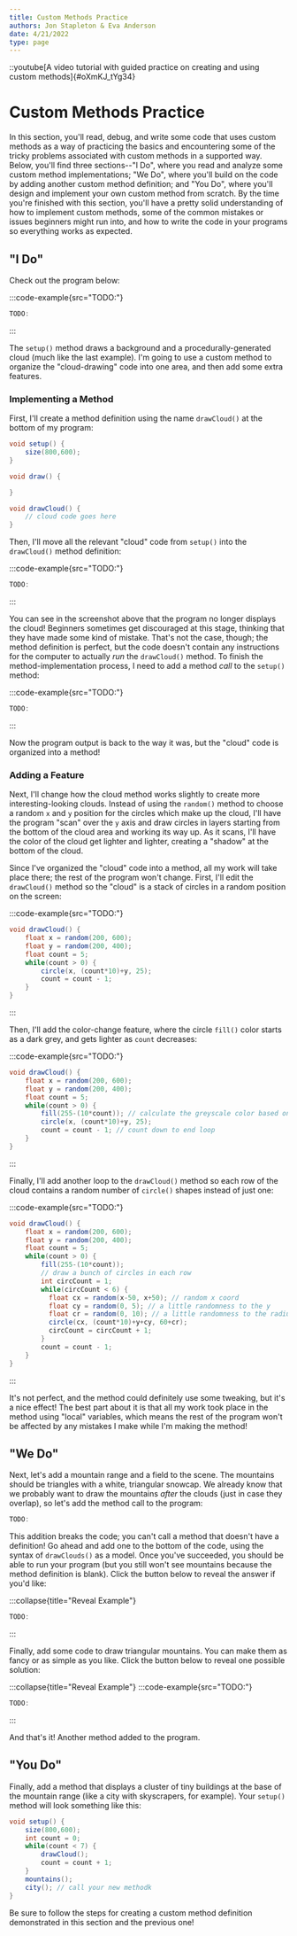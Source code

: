 ```yaml
---
title: Custom Methods Practice
authors: Jon Stapleton & Eva Anderson
date: 4/21/2022
type: page
---
```


::youtube[A video tutorial with guided practice on creating and using custom methods]{#oXmKJ_tYg34}

# Custom Methods Practice

In this section, you'll read, debug, and write some code that uses custom methods as a way of practicing the basics and encountering some of the tricky problems associated with custom methods in a supported way. Below, you'll find three sections--"I Do", where you read and analyze some custom method implementations; "We Do", where you'll build on the code by adding another custom method definition; and "You Do", where you'll design and implement your own custom method from scratch. By the time you're finished with this section, you'll have a pretty solid understanding of how to implement custom methods, some of the common mistakes or issues beginners might run into, and how to write the code in your programs so everything works as expected.

## "I Do"

Check out the program below:

:::code-example{src="TODO:"}
```java
TODO:
```
:::

The `setup()` method draws a background and a procedurally-generated cloud (much like the last example). I'm going to use a custom method to organize the "cloud-drawing" code into one area, and then add some extra features.

### Implementing a Method

First, I'll create a method definition using the name `drawCloud()` at the bottom of my program:

```java TODO:
void setup() {
    size(800,600);
}

void draw() {

}

void drawCloud() {
    // cloud code goes here
}
```

Then, I'll move all the relevant "cloud" code from `setup()` into the `drawCloud()` method definition:

:::code-example{src="TODO:"}
```java
TODO:
```
:::

You can see in the screenshot above that the program no longer displays the cloud! Beginners sometimes get discouraged at this stage, thinking that they have made some kind of mistake. That's not the case, though; the method definition is perfect, but the code doesn't contain any instructions for the computer to actually *run* the `drawCloud()` method. To finish the method-implementation process, I need to add a method *call* to the `setup()` method:

:::code-example{src="TODO:"}
```java
TODO:
```
:::

Now the program output is back to the way it was, but the "cloud" code is organized into a method!

### Adding a Feature

Next, I'll change how the cloud method works slightly to create more interesting-looking clouds. Instead of using the `random()` method to choose a random `x` and `y` position for the circles which make up the cloud, I'll have the program "scan" over the `y` axis and draw circles in layers starting from the bottom of the cloud area and working its way up. As it scans, I'll have the color of the cloud get lighter and lighter, creating a "shadow" at the bottom of the cloud.

Since I've organized the "cloud" code into a method, all my work will take place there; the rest of the program won't change. First, I'll edit the `drawCloud()` method so the "cloud" is a stack of circles in a random position on the screen:

:::code-example{src="TODO:"}
```java
void drawCloud() {
    float x = random(200, 600);
    float y = random(200, 400);
    float count = 5;
    while(count > 0) {
        circle(x, (count*10)+y, 25);
        count = count - 1;
    }
}
```
:::

Then, I'll add the color-change feature, where the circle `fill()` color starts as a dark grey, and gets lighter as `count` decreases:

:::code-example{src="TODO:"}
```java
void drawCloud() {
    float x = random(200, 600);
    float y = random(200, 400);
    float count = 5;
    while(count > 0) {
        fill(255-(10*count)); // calculate the greyscale color based on count
        circle(x, (count*10)+y, 25);
        count = count - 1; // count down to end loop
    }
}
```
:::

Finally, I'll add another loop to the `drawCloud()` method so each row of the cloud contains a random number of `circle()` shapes instead of just one:

:::code-example{src="TODO:"}
```java
void drawCloud() {
    float x = random(200, 600);
    float y = random(200, 400);
    float count = 5;
    while(count > 0) {
        fill(255-(10*count));
        // draw a bunch of circles in each row
        int circCount = 1;
        while(circCount < 6) {
          float cx = random(x-50, x+50); // random x coord
          float cy = random(0, 5); // a little randomness to the y
          float cr = random(0, 10); // a little randomness to the radius
          circle(cx, (count*10)+y+cy, 60+cr);
          circCount = circCount + 1;
        }
        count = count - 1;
    }
}
```
:::

It's not perfect, and the method could definitely use some tweaking, but it's a nice effect! The best part about it is that all my work took place in the method using "local" variables, which means the rest of the program won't be affected by any mistakes I make while I'm making the method!

## "We Do"

Next, let's add a mountain range and a field to the scene. The mountains should be triangles with a white, triangular snowcap. We already know that we probably want to draw the mountains *after* the clouds (just in case they overlap), so let's add the method call to the program:

```java
TODO:
```

This addition breaks the code; you can't call a method that doesn't have a definition! Go ahead and add one to the bottom of the code, using the syntax of `drawClouds()` as a model. Once you've succeeded, you should be able to run your program (but you still won't see mountains because the method definition is blank). Click the button below to reveal the answer if you'd like:

:::collapse{title="Reveal Example"}
```java
TODO:
```
:::

Finally, add some code to draw triangular mountains. You can make them as fancy or as simple as you like. Click the button below to reveal one possible solution:

:::collapse{title="Reveal Example"}
:::code-example{src="TODO:"}
```java
TODO:
```
:::

And that's it! Another method added to the program.

## "You Do"

Finally, add a method that displays a cluster of tiny buildings at the base of the mountain range (like a city with skyscrapers, for example). Your `setup()` method will look something like this:

```java
void setup() {
    size(800,600);
    int count = 0;
    while(count < 7) {
        drawCloud();
        count = count + 1;
    }
    mountains();
    city(); // call your new methodk
}
```

Be sure to follow the steps for creating a custom method definition demonstrated in this section and the previous one!